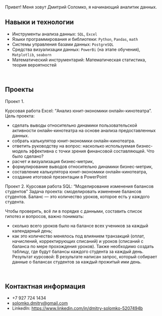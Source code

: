 Привет!
Меня зовут Дмитрий Соломко, я начинающий аналитик данных.
<br>

## Навыки и технологии
- Инструменты анализа данных: ``SQL``, ``Excel``
- Языки программирования и библиотеки: ``Python``, ``Pandas``, ``math``
- Системы управления базами данных: ``PostgreSQL``
- Средства визуализации данных: ``PowerBi`` (на этапе обучения), ``Matplotlib``, ``seaborn``
- Математический инструментарий: Математическая статистика, теория вероятностей
<br>

## Проекты
Проект 1.

Курсовая работа Excel: “Анализ юнит-экономики онлайн-кинотеатра”.
Цель проекта:
- сделать выводы относительно динамики пользовательской активности онлайн-кинотеатра на основе анализа предоставленных данных.
- собрать калькулятор юнит-экономики онлайн-кинотеатра.
- ответить руководству на вопрос: насколько используемая бизнес-модель эффективна с точки зрения финансовой составляющей.
Что было сделано?
- расчет и визуализация бизнес-метрик,
- формулирование выводов относительно динамики бизнес-метрик,
- составление калькулятора юнит-экономики онлайн-кинотеатра,
- создание итоговой презентации в PowerPoint

Проект 2.
Курсовая работа SQL: “Моделирование изменения балансов студентов”
Задача проекта: смоделировать изменение балансов студентов. Баланс — это количество уроков, которое есть у каждого студента. 

Чтобы проверить, всё ли в порядке с данными, составить список гипотез и вопросов, важно понимать: 
- сколько всего уроков было на балансе всех учеников за каждый календарный день;
- как это количество менялось под влиянием транзакций (оплат, начислений, корректирующих списаний) и уроков (списаний с баланса по мере прохождения уроков).
Также необходимо создать таблицу, где будут балансы каждого студента за каждый день.
Результат курсовой:
В результате написан запрос, который собирает данные о балансах студентов за каждый прожитый ими день.

<br>

## Контактная информация
- +7 927 724 1434
- solomko.dmitry@gmail.com
- LinkedIn: https://www.linkedin.com/in/dmitry-solomko-5207494b
